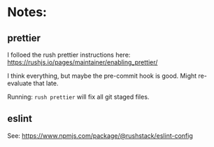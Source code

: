 # Notes:

## prettier

I  folloed the rush prettier instructions here: https://rushjs.io/pages/maintainer/enabling_prettier/

I think everything, but maybe the pre-commit hook is good. Might re-evaluate that late.

Running: `rush prettier` will fix all git staged files.

## eslint
See:
https://www.npmjs.com/package/@rushstack/eslint-config